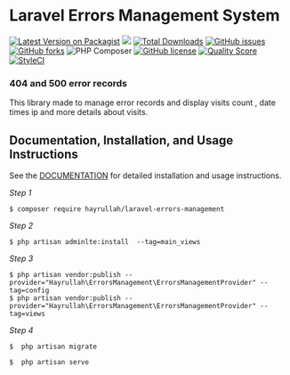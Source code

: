 # Laravel Errors Management System 


[![Latest Version on Packagist](https://img.shields.io/packagist/v/hayrullah/laravel-errors-management.svg?style=flat-square)](https://packagist.org/packages/hayrullah/laravel-errors-management)
![](https://github.com/hayrullah/laravel-errors-management/workflows/Run%20Tests/badge.svg?branch=master)
[![Total Downloads](https://img.shields.io/packagist/dt/hayrullah/laravel-errors-management.svg?style=flat-square)](https://packagist.org/packages/hayrullah/laravel-errors-management)
[![GitHub issues](https://img.shields.io/github/issues/zaherkhirullah/laravel-errors-management)](https://github.com/zaherkhirullah/laravel-errors-management/issues)
[![GitHub forks](https://img.shields.io/github/forks/zaherkhirullah/laravel-errors-management)](https://github.com/zaherkhirullah/laravel-errors-management/network)
![PHP Composer](https://github.com/zaherkhirullah/laravel-errors-management/workflows/PHP%20Composer/badge.svg)
[![GitHub license](https://img.shields.io/github/license/zaherkhirullah/laravel-errors-management)](https://github.com/zaherkhirullah/laravel-errors-management)
[![Quality Score](https://img.shields.io/scrutinizer/g/zaherkhirullah/laravel-errors-management.svg?style=flat-square)](https://scrutinizer-ci.com/g/zaherkhirullah/laravel-errors-management)
[![StyleCI](https://styleci.io/repos/253813301/shield)](https://styleci.io/repos/253813301)

### 404 and 500 error records  

<article>
This library made to manage error records and display visits count , date times
ip and  more details about visits.
</article>


## Documentation, Installation, and Usage Instructions

See the [DOCUMENTATION](https://packagist.org/packages/hayrullah/laravel-errors-management) for detailed installation and usage instructions.

<i> Step 1 </i>

```
$ composer require hayrullah/laravel-errors-management
 ```

<i> Step 2 </i>

```   
$ php artisan adminlte:install  --tag=main_views
```

<i> Step 3 </i>

```   
$ php artisan vendor:publish --provider="Hayrullah\ErrorsManagement\ErrorsManagementProvider" --tag=config
$ php artisan vendor:publish --provider="Hayrullah\ErrorsManagement\ErrorsManagementProvider" --tag=views
```

<i> Step 4 </i>
   
```   
$  php artisan migrate
```
```   
$  php artisan serve
```


 

